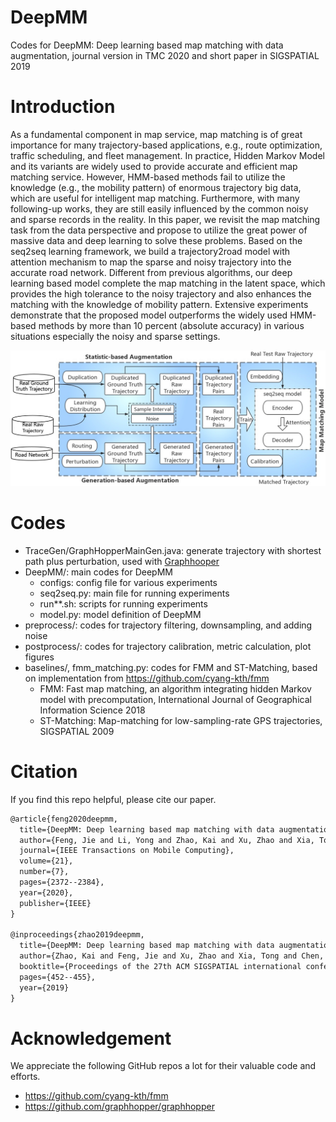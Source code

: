 # DeepMM
Codes for DeepMM: Deep learning based map matching with data augmentation, journal version in TMC 2020 and short paper in SIGSPATIAL 2019

# Introduction
As a fundamental component in map service, map matching is of great importance for many trajectory-based applications, e.g., route optimization, traffic scheduling, and fleet management. In practice, Hidden Markov Model and its variants are widely used to provide accurate and efficient map matching service. However, HMM-based methods fail to utilize the knowledge (e.g., the mobility
pattern) of enormous trajectory big data, which are useful for intelligent map matching. Furthermore, with many following-up works, they are still easily influenced by the common noisy and sparse records in the reality. In this paper, we revisit the map matching task from the data perspective and propose to utilize the great power of massive data and deep learning to solve these problems. Based on the seq2seq learning framework, we build a trajectory2road model with attention mechanism to map the sparse and noisy trajectory into the accurate road network. Different from previous algorithms, our deep learning based model complete the map matching in the latent space, which provides the high tolerance to the noisy trajectory and also enhances the matching with the knowledge of mobility pattern. Extensive experiments demonstrate that the proposed model outperforms the widely used HMM-based methods by more than 10 percent (absolute accuracy) in various situations especially the noisy and sparse settings.

![Framwork](./assets/framework.png)

# Codes
- TraceGen/GraphHopperMainGen.java: generate trajectory with shortest path plus perturbation, used with [Graphhooper](https://github.com/graphhopper/graphhopper)
- DeepMM/: main codes for DeepMM
    - configs: config file for various experiments
    - seq2seq.py: main file for running experiments
    - run**.sh: scripts for running experiments
    - model.py: model definition of DeepMM
- preprocess/: codes for trajectory filtering, downsampling, and adding noise
- postprocess/: codes for trajectory calibration, metric calculation, plot figures
- baselines/, fmm_matching.py: codes for FMM and ST-Matching, based on implementation from https://github.com/cyang-kth/fmm
    - FMM: Fast map matching, an algorithm integrating hidden Markov model with precomputation, International Journal of Geographical Information Science 2018
    - ST-Matching: Map-matching for low-sampling-rate GPS trajectories, SIGSPATIAL 2009

# Citation
If you find this repo helpful, please cite our paper.
```latex
@article{feng2020deepmm,
  title={DeepMM: Deep learning based map matching with data augmentation},
  author={Feng, Jie and Li, Yong and Zhao, Kai and Xu, Zhao and Xia, Tong and Zhang, Jinglin and Jin, Depeng},
  journal={IEEE Transactions on Mobile Computing},
  volume={21},
  number={7},
  pages={2372--2384},
  year={2020},
  publisher={IEEE}
}

@inproceedings{zhao2019deepmm,
  title={DeepMM: Deep learning based map matching with data augmentation},
  author={Zhao, Kai and Feng, Jie and Xu, Zhao and Xia, Tong and Chen, Lin and Sun, Funing and Guo, Diansheng and Jin, Depeng and Li, Yong},
  booktitle={Proceedings of the 27th ACM SIGSPATIAL international conference on advances in geographic information systems},
  pages={452--455},
  year={2019}
}
```
# Acknowledgement
We appreciate the following GitHub repos a lot for their valuable code and efforts.
- https://github.com/cyang-kth/fmm
- https://github.com/graphhopper/graphhopper
